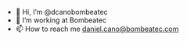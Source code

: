 - 👋 Hi, I’m @dcanobombeatec
- 🌱 I’m working at Bombeatec
- 📫 How to reach me daniel.cano@bombeatec.com
